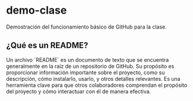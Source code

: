 # demo-clase
Demostración del funcionamiento básico de GitHub para la clase.

## ¿Qué es un README?
Un archivo ´README´ es un documento de texto que se encuentra generalmente en la raíz de un repositorio de GitHub. Su propósito es proporcionar información importante sobre el proyecto, como su descripción, cómo instalarlo, usarlo, y otros detalles relevantes. Es una herramienta clave para que otros colaboradores comprendan el propósito del proyecto y cómo interactuar con él de manera efectiva.
